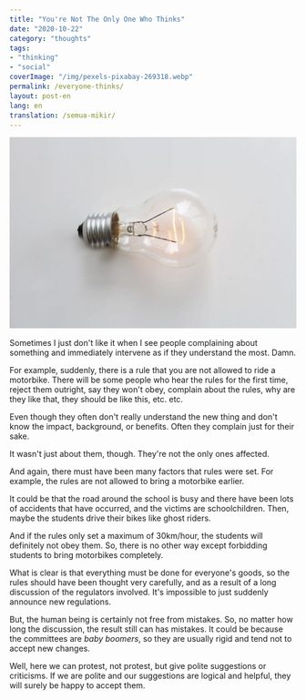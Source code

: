 ```yaml
---
title: "You're Not The Only One Who Thinks"
date: "2020-10-22"
category: "thoughts"
tags:
- "thinking"
- "social"
coverImage: "/img/pexels-pixabay-269318.webp"
permalink: /everyone-thinks/
layout: post-en
lang: en
translation: /semua-mikir/
---
```


![](/img/pexels-pixabay-269318.webp)

Sometimes I just don't like it when I see people complaining about something and immediately intervene as if they understand the most. Damn. 

For example, suddenly, there is a rule that you are not allowed to ride a motorbike. There will be some people who hear the rules for the first time, reject them outright, say they won't obey, complain about the rules, why are they like that, they should be like this, etc. etc.

Even though they often don't really understand the new thing and don't know the impact, background, or benefits. Often they complain just for their sake. 

It wasn't just about them, though. They're not the only ones affected.

And again, there must have been many factors that rules were set. For example, the rules are not allowed to bring a motorbike earlier. 

It could be that the road around the school is busy and there have been lots of accidents that have occurred, and the victims are schoolchildren. Then, maybe the students drive their bikes like ghost riders. 

And if the rules only set a maximum of 30km/hour, the students will definitely not obey them. So, there is no other way except forbidding students to bring motorbikes completely.

What is clear is that everything must be done for everyone's goods, so the rules should have been thought very carefully, and as a result of a long discussion of the regulators involved. It's impossible to just suddenly announce new regulations. 

But, the human being is certainly not free from mistakes. So, no matter how long the discussion, the result still can has mistakes. It could be because the committees are _baby boomers_, so they are usually rigid and tend not to accept new changes.

Well, here we can protest, not protest, but give polite suggestions or criticisms. If we are polite and our suggestions are logical and helpful, they will surely be happy to accept them. 
